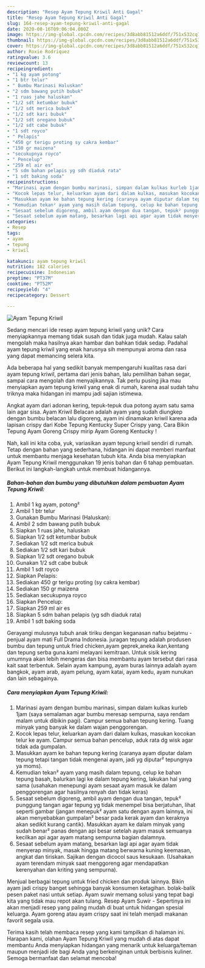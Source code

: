```yaml
---
description: "Resep Ayam Tepung Kriwil Anti Gagal"
title: "Resep Ayam Tepung Kriwil Anti Gagal"
slug: 164-resep-ayam-tepung-kriwil-anti-gagal
date: 2020-08-16T09:06:04.080Z
image: https://img-global.cpcdn.com/recipes/3d8abb81512a6ddf/751x532cq70/ayam-tepung-kriwil-foto-resep-utama.jpg
thumbnail: https://img-global.cpcdn.com/recipes/3d8abb81512a6ddf/751x532cq70/ayam-tepung-kriwil-foto-resep-utama.jpg
cover: https://img-global.cpcdn.com/recipes/3d8abb81512a6ddf/751x532cq70/ayam-tepung-kriwil-foto-resep-utama.jpg
author: Roxie Rodriquez
ratingvalue: 3.6
reviewcount: 13
recipeingredient:
- "1 kg ayam potong"
- "1 btr telur"
- " Bumbu Marinasi Haluskan"
- "2 sdm bawang putih bubuk"
- "1 ruas jahe haluskan"
- "1/2 sdt ketumbar bubuk"
- "1/2 sdt merica bubuk"
- "1/2 sdt kari bubuk"
- "1/2 sdt oregano bubuk"
- "1/2 sdt cabe bubuk"
- "1 sdt royco"
- " Pelapis"
- "450 gr terigu proting sy cakra kembar"
- "150 gr maizena"
- "secukupnya royco"
- " Pencelup"
- "259 ml air es"
- "5 sdm bahan pelapis yg sdh diaduk rata"
- "1 sdt baking soda"
recipeinstructions:
- "Marinasi ayam dengan bumbu marinasi, simpan dalam kulkas kurleb 1jam (saya semalaman agar bumbu meresap sempurna, saya rendam malam untuk dibikin pagi). Campur semua bahan tepung kering. Tuang minyak yang banyak ke dalam wajan penggorengan."
- "Kocok lepas telur, keluarkan ayam dari dalam kulkas, masukan kocokan telur ke ayam. Campur semua bahan pencelup, aduk rata dg wisk agar tidak ada gumpalan."
- "Masukkan ayam ke bahan tepung kering (caranya ayam diputar dalam tepung tetapi tangan tidak mengenai ayam, jadi yg diputar² tepungnya ya moms)."
- "Kemudian tekan² ayam yang masih dalam tepung, celup ke bahan tepung basah, balurkan lagi ke dalam tepung kering, lakukan hal yang sama (usahakan menepungi ayam sesaat ayam masuk ke dalam penggorengan agar hasilnya renyah dan tidak keras)"
- "Sesaat sebelum digoreng, ambil ayam dengan dua tangan, tepuk² punggung tangan agar tepung yg tidak menempel bisa berjatuhan, lihat seperti gambar (jangan menepuk² ayam satu dengan ayam lainnya, ini akan menyebabkan gumpalan² besar pada kerak ayam dan keraknya akan sedikit kurang cantik). Masukkan ayam ke dalam minyak yang sudah benar² panas dengan api besar setelah ayam masuk semuanya kecilkan api agar ayam matang sempurna bagian dalamnya."
- "Sesaat sebelum ayam matang, besarkan lagi api agar ayam tidak menyerap minyak, masak hingga matang berwarna kuning keemasan, angkat dan tiriskan. Sajikan dengan dicocol saus kesukaan. (Usahakan ayam terendam minyak saat menggoreng agar mendapatkan kerenyahan dan kriting yang sempurna)."
categories:
- Resep
tags:
- ayam
- tepung
- kriwil

katakunci: ayam tepung kriwil 
nutrition: 182 calories
recipecuisine: Indonesian
preptime: "PT37M"
cooktime: "PT52M"
recipeyield: "4"
recipecategory: Dessert

---
```



![Ayam Tepung Kriwil](https://img-global.cpcdn.com/recipes/3d8abb81512a6ddf/751x532cq70/ayam-tepung-kriwil-foto-resep-utama.jpg)

Sedang mencari ide resep ayam tepung kriwil yang unik? Cara menyiapkannya memang tidak susah dan tidak juga mudah. Kalau salah mengolah maka hasilnya akan hambar dan bahkan tidak sedap. Padahal ayam tepung kriwil yang enak harusnya sih mempunyai aroma dan rasa yang dapat memancing selera kita.

Ada beberapa hal yang sedikit banyak mempengaruhi kualitas rasa dari ayam tepung kriwil, pertama dari jenis bahan, lalu pemilihan bahan segar, sampai cara mengolah dan menyajikannya. Tak perlu pusing jika mau menyiapkan ayam tepung kriwil yang enak di rumah, karena asal sudah tahu triknya maka hidangan ini mampu jadi sajian istimewa.

Angkat ayam dari adonan kering, tepuk-tepuk dua potong ayam satu sama lain agar sisa. Ayam Kriwil Belacan adalah ayam yang sudah diungkep dengan bumbu belacan lalu digoreng, ayam ini dinamakan kriwil karena ada lapisan crispy dari Kobe Tepung Kentucky Super Crispy yang. Cara Bikin Tepung Ayam Goreng Crispy mirip Ayam Goreng Kentucky !


Nah, kali ini kita coba, yuk, variasikan ayam tepung kriwil sendiri di rumah. Tetap dengan bahan yang sederhana, hidangan ini dapat memberi manfaat untuk membantu menjaga kesehatan tubuh kita. Anda bisa menyiapkan Ayam Tepung Kriwil menggunakan 19 jenis bahan dan 6 tahap pembuatan. Berikut ini langkah-langkah untuk membuat hidangannya.

<!--inarticleads1-->

##### Bahan-bahan dan bumbu yang dibutuhkan dalam pembuatan Ayam Tepung Kriwil:

1. Ambil 1 kg ayam, potong²
1. Ambil 1 btr telur
1. Gunakan  Bumbu Marinasi (Haluskan):
1. Ambil 2 sdm bawang putih bubuk
1. Siapkan 1 ruas jahe, haluskan
1. Siapkan 1/2 sdt ketumbar bubuk
1. Sediakan 1/2 sdt merica bubuk
1. Sediakan 1/2 sdt kari bubuk
1. Siapkan 1/2 sdt oregano bubuk
1. Gunakan 1/2 sdt cabe bubuk
1. Ambil 1 sdt royco
1. Siapkan  Pelapis:
1. Sediakan 450 gr terigu proting (sy cakra kembar)
1. Sediakan 150 gr maizena
1. Sediakan secukupnya royco
1. Siapkan  Pencelup:
1. Siapkan 259 ml air es
1. Siapkan 5 sdm bahan pelapis (yg sdh diaduk rata)
1. Ambil 1 sdt baking soda


Gerayangi mulusnya tubuh anak tiriku dengan keganasan nafsu bejatmu - penjual ayam mati Full Drama Indonesia. juragan tepung adalah produsen bumbu dan tepung untuk fried chicken,ayam geprek,aneka ikan,kentang dan tepung serba guna.kami melayani kemitraan. Untuk sisik kering umumnya akan lebih mengeras dan bisa membantu ayam tersebut dari rasa kait saat terbentuk. Selain ayam kampung, ayam buras lainnya adalah ayam bangkok, ayam arab, ayam pelung, ayam katai, ayam kedu, ayam nunukan dan lain sebagainya. 

<!--inarticleads2-->

##### Cara menyiapkan Ayam Tepung Kriwil:

1. Marinasi ayam dengan bumbu marinasi, simpan dalam kulkas kurleb 1jam (saya semalaman agar bumbu meresap sempurna, saya rendam malam untuk dibikin pagi). Campur semua bahan tepung kering. Tuang minyak yang banyak ke dalam wajan penggorengan.
1. Kocok lepas telur, keluarkan ayam dari dalam kulkas, masukan kocokan telur ke ayam. Campur semua bahan pencelup, aduk rata dg wisk agar tidak ada gumpalan.
1. Masukkan ayam ke bahan tepung kering (caranya ayam diputar dalam tepung tetapi tangan tidak mengenai ayam, jadi yg diputar² tepungnya ya moms).
1. Kemudian tekan² ayam yang masih dalam tepung, celup ke bahan tepung basah, balurkan lagi ke dalam tepung kering, lakukan hal yang sama (usahakan menepungi ayam sesaat ayam masuk ke dalam penggorengan agar hasilnya renyah dan tidak keras)
1. Sesaat sebelum digoreng, ambil ayam dengan dua tangan, tepuk² punggung tangan agar tepung yg tidak menempel bisa berjatuhan, lihat seperti gambar (jangan menepuk² ayam satu dengan ayam lainnya, ini akan menyebabkan gumpalan² besar pada kerak ayam dan keraknya akan sedikit kurang cantik). Masukkan ayam ke dalam minyak yang sudah benar² panas dengan api besar setelah ayam masuk semuanya kecilkan api agar ayam matang sempurna bagian dalamnya.
1. Sesaat sebelum ayam matang, besarkan lagi api agar ayam tidak menyerap minyak, masak hingga matang berwarna kuning keemasan, angkat dan tiriskan. Sajikan dengan dicocol saus kesukaan. (Usahakan ayam terendam minyak saat menggoreng agar mendapatkan kerenyahan dan kriting yang sempurna).


Menjual berbagai tepung untuk fried chicken dan produk lainnya. Bikin ayam jadi crispy banget sehingga banyak konsumen ketagihan. bolak-balik pesen paket nasi untuk setiap. Ayam suwir memang solusi yang tepat bagi kita yang tidak mau repot akan tulang. Resep Ayam Suwir - Sepertinya ini akan menjadi resep yang paling mudah di buat untuk hidangan spesial keluarga. Ayam goreng atau ayam crispy saat ini telah menjadi makanan favorit segala usia. 

Terima kasih telah membaca resep yang kami tampilkan di halaman ini. Harapan kami, olahan Ayam Tepung Kriwil yang mudah di atas dapat membantu Anda menyiapkan hidangan yang menarik untuk keluarga/teman maupun menjadi ide bagi Anda yang berkeinginan untuk berbisnis kuliner. Semoga bermanfaat dan selamat mencoba!
